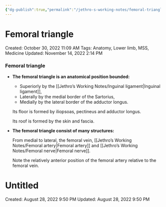 ```yaml
---
{"dg-publish":true,"permalink":"/jethro-s-working-notes/femoral-triangle/","dgPassFrontmatter":true}
---
```



# Femoral triangle

Created: October 30, 2022 11:09 AM
Tags: Anatomy, Lower limb, MSS, Medicine
Updated: November 14, 2022 2:14 PM

### Femoral triangle

- **The femoral triangle is an anatomical position bounded:**
    - Superiorly by the [[Jethro’s Working Notes/Inguinal ligament\|Inguinal ligament]],
    - Laterally by the medial border of the Sartorius,
    - Medially by the lateral border of the adductor longus.
    
    Its floor is formed by iliopsoas, pectineus and adductor longus.
    
    Its roof is formed by the skin and fascia.
    
- ************************************************************************************************The femoral triangle consist of many structures:************************************************************************************************
    
    From medial to lateral, the femoral vein, [[Jethro’s Working Notes/Femoral artery\|Femoral artery]] and [[Jethro’s Working Notes/Femoral nerve\|Femoral nerve]].
    
    Note the relatively anterior position of the femoral artery relative to the femoral vein.
    
    
<div class="transclusion internal-embed is-loaded"><div class="markdown-embed">





# Untitled

Created: August 28, 2022 9:50 PM
Updated: August 28, 2022 9:50 PM

</div></div>
